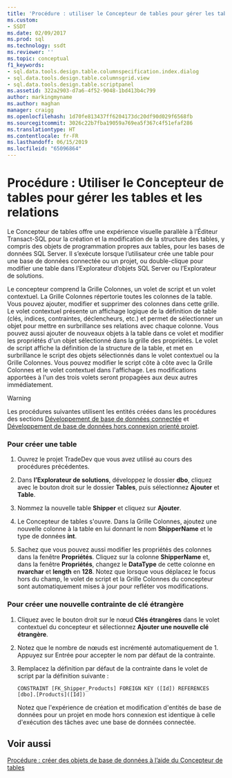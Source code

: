 ```yaml
---
title: 'Procédure : utiliser le Concepteur de tables pour gérer les tables et les relations | Microsoft Docs'
ms.custom:
- SSDT
ms.date: 02/09/2017
ms.prod: sql
ms.technology: ssdt
ms.reviewer: ''
ms.topic: conceptual
f1_keywords:
- sql.data.tools.design.table.columnspecification.index.dialog
- sql.data.tools.design.table.columnsgrid.view
- sql.data.tools.design.table.scriptpanel
ms.assetid: 322a2903-d7a6-4f52-9048-1bd413b4c799
author: markingmyname
ms.author: maghan
manager: craigg
ms.openlocfilehash: 1d70fe813437ff6204173dc20df90d029f6568fb
ms.sourcegitcommit: 3026c22b7fba19059a769ea5f367c4f51efaf286
ms.translationtype: HT
ms.contentlocale: fr-FR
ms.lasthandoff: 06/15/2019
ms.locfileid: "65096864"
---
```

# <a name="how-to-use-the-table-designer-to-manage-tables-and-relationships"></a>Procédure : Utiliser le Concepteur de tables pour gérer les tables et les relations
Le Concepteur de tables offre une expérience visuelle parallèle à l’Éditeur Transact\-SQL pour la création et la modification de la structure des tables, y compris des objets de programmation propres aux tables, pour les bases de données SQL Server.  Il s’exécute lorsque l’utilisateur crée une table pour une base de données connectée ou un projet, ou double-clique pour modifier une table dans l’Explorateur d’objets SQL Server ou l’Explorateur de solutions.  
  
Le concepteur comprend la Grille Colonnes, un volet de script et un volet contextuel. La Grille Colonnes répertorie toutes les colonnes de la table. Vous pouvez ajouter, modifier et supprimer des colonnes dans cette grille.  Le volet contextuel présente un affichage logique de la définition de table (clés, indices, contraintes, déclencheurs, etc.) et permet de sélectionner un objet pour mettre en surbrillance ses relations avec chaque colonne. Vous pouvez aussi ajouter de nouveaux objets à la table dans ce volet et modifier les propriétés d'un objet sélectionné dans la grille des propriétés. Le volet de script affiche la définition de la structure de la table, et met en surbrillance le script des objets sélectionnés dans le volet contextuel ou la Grille Colonnes. Vous pouvez modifier le script côte à côte avec la Grille Colonnes et le volet contextuel dans l'affichage. Les modifications apportées à l'un des trois volets seront propagées aux deux autres immédiatement.  
  
> [!WARNING]  
> Les procédures suivantes utilisent les entités créées dans les procédures des sections [Développement de base de données connectée](../ssdt/connected-database-development.md) et [Développement de base de données hors connexion orienté projet](../ssdt/project-oriented-offline-database-development.md).  
  
### <a name="to-create-a-new-table"></a>Pour créer une table  
  
1.  Ouvrez le projet TradeDev que vous avez utilisé au cours des procédures précédentes.  
  
2.  Dans **l’Explorateur de solutions**, développez le dossier **dbo**, cliquez avec le bouton droit sur le dossier **Tables**, puis sélectionnez **Ajouter** et **Table**.  
  
3.  Nommez la nouvelle table **Shipper** et cliquez sur **Ajouter**.  
  
4.  Le Concepteur de tables s'ouvre. Dans la Grille Colonnes, ajoutez une nouvelle colonne à la table en lui donnant le nom **ShipperName** et le type de données **int**.  
  
5.  Sachez que vous pouvez aussi modifier les propriétés des colonnes dans la fenêtre **Propriétés**. Cliquez sur la colonne **ShipperName** et, dans la fenêtre **Propriétés**, changez le **DataType** de cette colonne en **nvarchar** et **length** en **128**. Notez que lorsque vous déplacez le focus hors du champ, le volet de script et la Grille Colonnes du concepteur sont automatiquement mises à jour pour refléter vos modifications.  
  
### <a name="to-create-a-new-foreign-key-constraint"></a>Pour créer une nouvelle contrainte de clé étrangère  
  
1.  Cliquez avec le bouton droit sur le nœud **Clés étrangères** dans le volet contextuel du concepteur et sélectionnez **Ajouter une nouvelle clé étrangère**.  
  
2.  Notez que le nombre de nœuds est incrémenté automatiquement de 1. Appuyez sur Entrée pour accepter le nom par défaut de la contrainte.  
  
3.  Remplacez la définition par défaut de la contrainte dans le volet de script par la définition suivante :  
  
    ```  
    CONSTRAINT [FK_Shipper_Products] FOREIGN KEY ([Id]) REFERENCES [dbo].[Products]([Id])  
    ```  
  
    Notez que l'expérience de création et modification d'entités de base de données pour un projet en mode hors connexion est identique à celle d'exécution des tâches avec une base de données connectée.  
  
## <a name="see-also"></a>Voir aussi  
[Procédure : créer des objets de base de données à l’aide du Concepteur de tables](../ssdt/how-to-create-database-objects-using-table-designer.md)  
  
